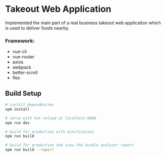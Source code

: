 <h1>Takeout Web Application</h1>
<p>Implemented the main part of a real business takeout web applicaiton which is used to deliver foods nearby.</p>

<h3>Framework:</h3>
<ul>
  <li>vue-cli</li>
  <li>vue-router</li>
  <li>axios</li>
  <li>webpack</li>
  <li>better-scroll</li>
  <li>flex</li>
</ul>

## Build Setup

``` bash
# install dependencies
npm install

# serve with hot reload at localhost:8080
npm run dev

# build for production with minification
npm run build

# build for production and view the bundle analyzer report
npm run build --report
```

